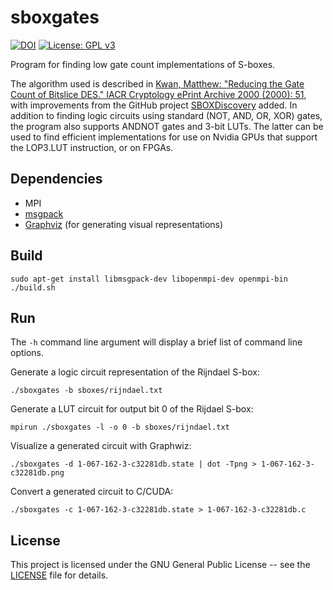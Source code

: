 # sboxgates
[![DOI](https://zenodo.org/badge/79294181.svg)](https://zenodo.org/badge/latestdoi/79294181)
[![License: GPL v3](https://img.shields.io/badge/License-GPL%20v3-blue.svg)](https://www.gnu.org/licenses/gpl-3.0)

Program for finding low gate count implementations of S-boxes.

The algorithm used is described in [Kwan, Matthew: "Reducing the Gate Count of Bitslice DES."
IACR Cryptology ePrint Archive 2000 (2000): 51](https://ia.cr/2000/051), with improvements from the
GitHub project [SBOXDiscovery](https://github.com/tripcode/SBOXDiscovery) added. In
addition to finding logic circuits using standard (NOT, AND, OR, XOR) gates, the program also
supports ANDNOT gates and 3-bit LUTs. The latter can be used to find efficient implementations for
use on Nvidia GPUs that support the LOP3.LUT instruction, or on FPGAs.

## Dependencies

* MPI
* [msgpack](https://github.com/msgpack/msgpack-c)
* [Graphviz](https://github.com/ellson/graphviz) (for generating visual representations)

## Build

```
sudo apt-get install libmsgpack-dev libopenmpi-dev openmpi-bin
./build.sh
```

## Run

The `-h` command line argument will display a brief list of command line options.

Generate a logic circuit representation of the Rijndael S-box:
```
./sboxgates -b sboxes/rijndael.txt
```

Generate a LUT circuit for output bit 0 of the Rijdael S-box:
```
mpirun ./sboxgates -l -o 0 -b sboxes/rijndael.txt
```

Visualize a generated circuit with Graphwiz:
```
./sboxgates -d 1-067-162-3-c32281db.state | dot -Tpng > 1-067-162-3-c32281db.png
```

Convert a generated circuit to C/CUDA:
```
./sboxgates -c 1-067-162-3-c32281db.state > 1-067-162-3-c32281db.c
```

## License

This project is licensed under the GNU General Public License -- see the [LICENSE](LICENSE)
file for details.
